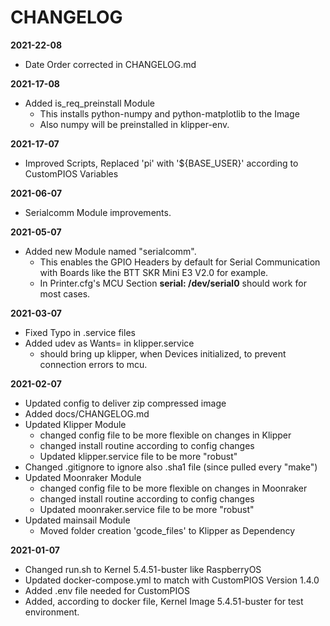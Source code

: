 # CHANGELOG

**2021-22-08**

- Date Order corrected in CHANGELOG.md

**2021-17-08**

- Added is_req_preinstall Module
    - This installs python-numpy and python-matplotlib to the Image
    - Also numpy will be preinstalled in klipper-env.

**2021-17-07**

-   Improved Scripts, Replaced 'pi' with '${BASE_USER}' according to CustomPIOS Variables   


**2021-06-07**
- Serialcomm Module improvements.

**2021-05-07**

- Added new Module named "serialcomm".
    - This enables the GPIO Headers by default for Serial Communication with Boards like
    the BTT SKR Mini E3 V2.0 for example.
    - In Printer.cfg's MCU Section **serial: /dev/serial0** should work for most cases.

**2021-03-07**

-   Fixed Typo in .service files
-   Added udev as Wants= in klipper.service
    -   should bring up klipper, when Devices initialized, to prevent connection errors to mcu.

**2021-02-07**

-   Updated config to deliver zip compressed image
-   Added docs/CHANGELOG.md
-   Updated Klipper Module
    -   changed config file to be more flexible on changes in Klipper
    -   changed install routine according to config changes
    -   Updated klipper.service file to be more "robust"
-   Changed .gitignore to ignore also .sha1 file (since pulled every "make")
-   Updated Moonraker Module
    -   changed config file to be more flexible on changes in Moonraker
    -   changed install routine according to config changes
    -   Updated moonraker.service file to be more "robust"
-   Updated mainsail Module
    -   Moved folder creation 'gcode_files' to Klipper as Dependency

**2021-01-07**

-   Changed run.sh to Kernel 5.4.51-buster like RaspberryOS
-   Updated docker-compose.yml to match with CustomPIOS Version 1.4.0
-   Added .env file needed for CustomPIOS
-   Added, according to docker file, Kernel Image 5.4.51-buster for test environment.
